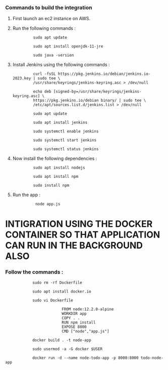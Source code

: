 ### Commands to build the integration

1. First launch an ec2 instance on AWS.

2. Run the following commands :

                sudo apt update

                sudo apt install openjdk-11-jre

                sudo java -version

3. Install Jenkins using the following commands :

                curl -fsSL https://pkg.jenkins.io/debian/jenkins.io-2023.key | sudo tee \
                /usr/share/keyrings/jenkins-keyring.asc > /dev/null

                echo deb [signed-by=/usr/share/keyrings/jenkins-keyring.asc] \
                https://pkg.jenkins.io/debian binary/ | sudo tee \
                /etc/apt/sources.list.d/jenkins.list > /dev/null

                sudo apt update

                sudo apt install jenkins

                sudo systemctl enable jenkins

                sudo systemctl start jenkins

                sudo systemctl status jenkins

4. Now install the following dependencies :

                sudo apt install nodejs

                sudo apt install npm

                sudo install npm

5. Run the app :

                 node app.js



# INTIGRATION USING THE DOCKER CONTAINER SO THAT APPLICATION CAN RUN IN THE BACKGROUND ALSO

 ### Follow the commands :

                sudo rm -rf Dockerfile

                sudo apt install docker.io
                
                sudo vi Dockerfile 

                             FROM node:12.2.0-alpine
                             WORKDIR app
                             COPY . .
                             RUN npm install
                             EXPOSE 8000
                             CMD ["node","app.js"]

                docker build . -t node-app

                sudo usermod -a -G docker $USER

                docker run -d --name node-todo-app -p 8000:8000 todo-node-app

                

  
